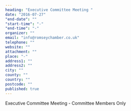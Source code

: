 ```yaml
---
heading: "Executive Committee Meeting "
date: "2016-07-27"
"end-date": ""
"start-time": "-"
"end-time": "-"
organizer: ""
email: "info@romseychamber.co.uk"
telephone: ""
website: ""
attachment: ""
place: "-"
address1: ""
address2: ""
city: ""
county: ""
country: ""
postcode: ""
published: true
---
```



Executive Committee Meeting - Committee Members Only
